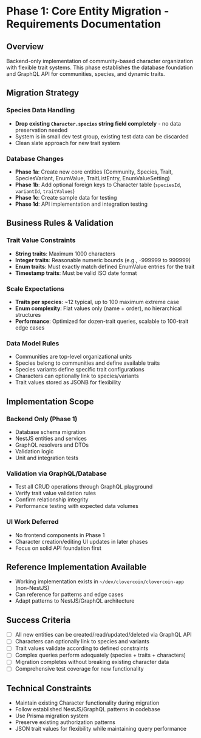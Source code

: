 # Phase 1: Core Entity Migration - Requirements Documentation

## Overview
Backend-only implementation of community-based character organization with flexible trait systems. This phase establishes the database foundation and GraphQL API for communities, species, and dynamic traits.

## Migration Strategy

### Species Data Handling
- **Drop existing `Character.species` string field completely** - no data preservation needed
- System is in small dev test group, existing test data can be discarded
- Clean slate approach for new trait system

### Database Changes
- **Phase 1a**: Create new core entities (Community, Species, Trait, SpeciesVariant, EnumValue, TraitListEntry, EnumValueSetting) 
- **Phase 1b**: Add optional foreign keys to Character table (`speciesId`, `variantId`, `traitValues`)
- **Phase 1c**: Create sample data for testing
- **Phase 1d**: API implementation and integration testing

## Business Rules & Validation

### Trait Value Constraints
- **String traits**: Maximum 1000 characters
- **Integer traits**: Reasonable numeric bounds (e.g., -999999 to 999999)
- **Enum traits**: Must exactly match defined EnumValue entries for the trait
- **Timestamp traits**: Must be valid ISO date format

### Scale Expectations
- **Traits per species**: ~12 typical, up to 100 maximum extreme case
- **Enum complexity**: Flat values only (name + order), no hierarchical structures
- **Performance**: Optimized for dozen-trait queries, scalable to 100-trait edge cases

### Data Model Rules
- Communities are top-level organizational units
- Species belong to communities and define available traits
- Species variants define specific trait configurations
- Characters can optionally link to species/variants
- Trait values stored as JSONB for flexibility

## Implementation Scope

### Backend Only (Phase 1)
- Database schema migration
- NestJS entities and services
- GraphQL resolvers and DTOs
- Validation logic
- Unit and integration tests

### Validation via GraphQL/Database
- Test all CRUD operations through GraphQL playground
- Verify trait value validation rules
- Confirm relationship integrity
- Performance testing with expected data volumes

### UI Work Deferred
- No frontend components in Phase 1
- Character creation/editing UI updates in later phases
- Focus on solid API foundation first

## Reference Implementation Available
- Working implementation exists in `~/dev/clovercoin/clovercoin-app` (non-NestJS)
- Can reference for patterns and edge cases
- Adapt patterns to NestJS/GraphQL architecture

## Success Criteria
- [ ] All new entities can be created/read/updated/deleted via GraphQL API
- [ ] Characters can optionally link to species and variants
- [ ] Trait values validate according to defined constraints
- [ ] Complex queries perform adequately (species + traits + characters)
- [ ] Migration completes without breaking existing character data
- [ ] Comprehensive test coverage for new functionality

## Technical Constraints
- Maintain existing Character functionality during migration
- Follow established NestJS/GraphQL patterns in codebase  
- Use Prisma migration system
- Preserve existing authorization patterns
- JSON trait values for flexibility while maintaining query performance